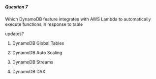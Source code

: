 ##### Question 7

Which DynamoDB feature integrates with AWS Lambda to automatically execute
functions in response to table

updates?

1. DynamoDB Global Tables

2. DynamoDB Auto Scaling

3. DynamoDB Streams

4. DynamoDB DAX

